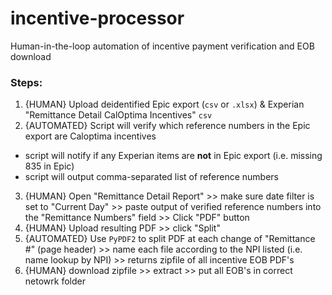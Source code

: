 # incentive-processor
Human-in-the-loop automation of incentive payment verification and EOB download

### Steps:
1. {HUMAN} Upload deidentified Epic export (`csv` or `.xlsx`) & Experian "Remittance Detail CalOptima Incentives" `csv`
2. {AUTOMATED} Script will verify which reference numbers in the Epic export are Caloptima incentives
  * script will notify if any Experian items are **not** in Epic export (i.e. missing 835 in Epic)
  * script will output comma-separated list of reference numbers
3. {HUMAN} Open "Remittance Detail Report" >> make sure date filter is set to "Current Day" >> paste output of verified reference numbers into the "Remittance Numbers" field >> Click "PDF" button
4. {HUMAN} Upload resulting PDF >> click "Split"
5. {AUTOMATED} Use `PyPDF2` to split PDF at each change of "Remittance #" (page header) >> name each file according to the NPI listed (i.e. name lookup by NPI) >> returns zipfile of all incentive EOB PDF's
6. {HUMAN} download zipfile >> extract >> put all EOB's in correct netowrk folder
